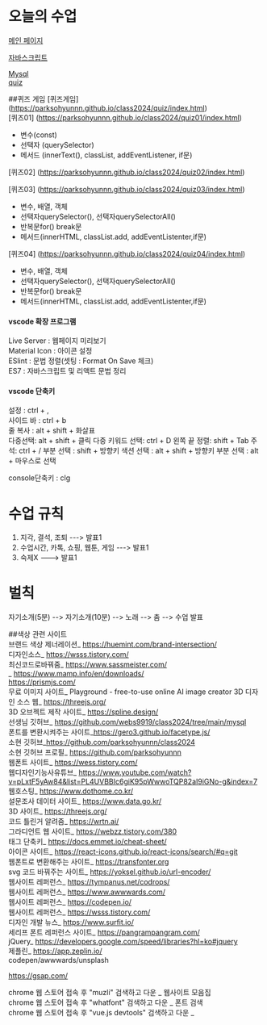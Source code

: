 # 오늘의 수업
[메인 페이지](https://parksohyunnn.github.io/class2024/)     

[자바스크립트](https://parksohyunnn.github.io/class2024/javascript/index.html)   

[Mysql](https://parksohyunnn.github.io/class2024/mysql/index.html)   
[quiz](https://parksohyunnn.github.io/class2024/quiz/index.html) 

##퀴즈 게임
[퀴즈게임] (https://parksohyunnn.github.io/class2024/quiz/index.html)   
[퀴즈01] (https://parksohyunnn.github.io/class2024/quiz01/index.html)   
- 변수(const)
- 선택자 (querySelector)
- 메서드 (innerText(), classList, addEventListener, if문)

[퀴즈02] (https://parksohyunnn.github.io/class2024/quiz02/index.html)  


[퀴즈03] (https://parksohyunnn.github.io/class2024/quiz03/index.html) 
- 변수, 배열, 객체
- 선택자querySelector(), 선택자querySelectorAll()
- 반복문for() break문
- 메서드(innerHTML, classList.add, addEventListenter,if문)



[퀴즈04] (https://parksohyunnn.github.io/class2024/quiz04/index.html)  
- 변수, 배열, 객체
- 선택자querySelector(), 선택자querySelectorAll()
- 반복문for() break문
- 메서드(innerHTML, classList.add, addEventListenter,if문)





#### vscode 확장 프로그램
Live Server : 웹페이지 미리보기   
Material Icon : 아이콘 설정   
ESlint : 문법 정렬(셋팅 : Format On Save 체크)   
ES7 : 자바스크립트 및 리액트 문법 정리   

#### vscode 단축키
설정 : ctrl + ,   
사이드 바 : ctrl + b   
줄 복사 : alt + shift + 화살표   
다중선택: alt + shift + 클릭
다중 키워드 선택: ctrl + D
왼쪽 끝 정렬: shift + Tab
주석: ctrl + /
부분 선택 : shift + 방향키
색션 선택 : alt + shift + 방향키
부분 선택 : alt + 마우스로 선택

console단축키 : clg


# 수업 규칙   
1. 지각, 결석, 조퇴 ---> 발표1   
2. 수업시간, 카톡, 쇼핑, 웹툰, 게임 ---> 발표1   
3. 숙제X ---> 발표1

# 벌칙
자기소개(5분) --> 자기소개(10분) --> 노래 --> 춤 --> 수업 발표   

##색상 관련 사이트   
브랜드 색상 제너레이션_ https://huemint.com/brand-intersection/   
디자인소스_ https://wsss.tistory.com/   
최신코드로바꿔줌_ https://www.sassmeister.com/   
_ https://www.mamp.info/en/downloads/   
https://prismjs.com/   
무료 이미지 사이트_ Playground - free-to-use online AI image creator
3D 디자인 소스 웹_ https://threejs.org/   
3D 오브젝트 제작 사이트_ https://spline.design/   
선생님 깃허브_ https://github.com/webs9919/class2024/tree/main/mysql   
폰트를 변환시켜주는 사이트_https://gero3.github.io/facetype.js/   
소현 깃허브_https://github.com/parksohyunnn/class2024   
소현 깃허브 프로필_ https://github.com/parksohyunnn   
웹폰트 사이트_ https://wess.tistory.com/   
웹디자인기능사유튜브_ https://www.youtube.com/watch?v=pLxtF5yAw84&list=PL4UVBBIc6giK95pWwwoTQP82aI9iGNo-g&index=7   
웹호스팅_ https://www.dothome.co.kr/   
설문조사 데이터 사이트_ https://www.data.go.kr/   
3D 사이트_ https://threejs.org/   
코드 틀린거 알려줌_ https://wrtn.ai/  
그라디언트 웹 사이트_ https://webzz.tistory.com/380  
태그 단축키_ https://docs.emmet.io/cheat-sheet/  
아이콘 사이트_ https://react-icons.github.io/react-icons/search/#q=git   
웹폰트로 변환해주는 사이트_ https://transfonter.org       
svg 코드 바꿔주는 사이트_ https://yoksel.github.io/url-encoder/   
웹사이트 레퍼런스_ https://tympanus.net/codrops/   
웹사이트 레퍼런스_ https://www.awwwards.com/   
웹사이트 레퍼런스_ https://codepen.io/   
웹사이트 레퍼런스_ https://wsss.tistory.com/   
디자인 개발 뉴스_ https://www.surfit.io/   
세리프 폰트 레퍼런스 사이트_ https://pangrampangram.com/   
jQuery_ https://developers.google.com/speed/libraries?hl=ko#jquery     
제플린_ https://app.zeplin.io/   
 codepen/awwwards/unsplash   

 https://gsap.com/   

 chrome 웹 스토어 접속 후 "muzli" 검색하고 다운 _ 웹사이트 모음집   
 chrome 웹 스토어 접속 후 "whatfont" 검색하고 다운 _ 폰트 검색   
 chrome 웹 스토어 접속 후 "vue.js devtools" 검색하고 다운 _   